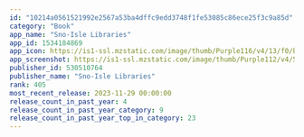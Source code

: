 ```yaml
---
id: "10214a0561521992e2567a53ba4dffc9edd3748f1fe53085c86ece25f3c9a85d"
category: "Book"
app_name: "Sno-Isle Libraries"
app_id: 1534184869
app_icon: https://is1-ssl.mzstatic.com/image/thumb/Purple116/v4/13/f0/b0/13f0b089-08e0-c1e5-b4cf-f2493f9ae706/AppIcon-1x_U007emarketing-0-8-0-85-220.png/1024x1024bb.png
app_screenshot: https://is1-ssl.mzstatic.com/image/thumb/Purple112/v4/56/55/6c/56556c1c-050d-3131-53e5-8a95700cb6a4/eeeceea7-7981-408a-bd0d-350ea78b0a8c_Simulator_Screen_Shot_-_iPhone_Xs_Max__U0028Apps_screenshots_U0029_-_2021-08-11_at_19.45.06.png/1242x2688bb.png
publisher_id: 530510764
publisher_name: "Sno-Isle Libraries"
rank: 405
most_recent_release: 2023-11-29 00:00:00
release_count_in_past_year: 4
release_count_in_past_year_category: 9
release_count_in_past_year_top_in_category: 23
---
```

